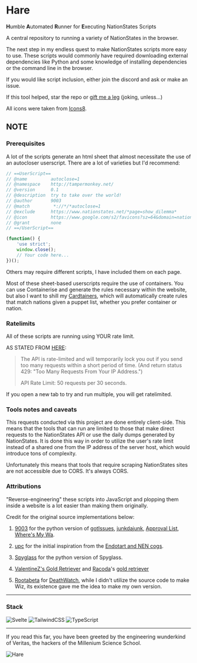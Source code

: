 # Hare

**H**umble **A**utomated **R**unner for **E**xecuting NationStates Scripts 

A central repository to running a variety of NationStates in the browser. 

The next step in my endless quest to make NationStates scripts more easy to use. These scripts would commonly have required downloading external dependencies like Python and some knowledge of installing dependencies or the command line in the browser.

If you would like script inclusion, either join the discord and ask or make an issue.

If this tool helped, star the repo or [gift me a leg](https://www.nationstates.net/nation=kractero) (joking, unless...)

All icons were taken from [Icons8](https://icons8.com/icons).

## NOTE

### Prerequisites
A lot of the scripts generate an html sheet that almost necessitate the use of an autocloser userscript. There are a lot of varieties but I'd recommend:
```js
// ==UserScript==
// @name         autoclose=1
// @namespace    http://tampermonkey.net/
// @version      0.1
// @description  try to take over the world!
// @author       9003
// @match         *://*/*autoclose=1
// @exclude      https://www.nationstates.net/*page=show_dilemma*
// @icon         https://www.google.com/s2/favicons?sz=64&domain=nationstates.net// 
// @grant        none
// ==/UserScript==

(function() {
    'use strict';
    window.close();
    // Your code here...
})();
```

Others may require different scripts, I have included them on each page.

Most of these sheet-based userscripts require the use of containers. You can use Containerise and generate the rules necessary within the website, but also I want to shill my [Cardtainers](https://addons.mozilla.org/en-US/firefox/addon/cardtainers/), which will automatically create rules that match nations given a puppet list, whether you prefer container or nation.

### Ratelimits
All of these scripts are running using YOUR rate limit. 

AS STATED FROM [HERE](https://www.nationstates.net/pages/api.html):

>The API is rate-limited and will temporarily lock you out if you send too many requests within a short period of time. (And return status 429: "Too Many Requests From Your IP Address.")
>
>API Rate Limit: 50 requests per 30 seconds. 

If you open a new tab to try and run multiple, you will get ratelimited.

### Tools notes and caveats

This requests conducted via this project are done entirely client-side. This means that the tools that can run are limited to those that make direct requests to the NationStates API or use the daily dumps generated by NationStates. It is done this way in order to utilize the user's rate limit instead of a shared one from the IP address of the server host, which would introduce tons of complexity.

Unfortunately this means that tools that require scraping NationStates sites are not accessible due to CORS. It's always CORS.


### Attributions
"Reverse-engineering" these scripts into JavaScript and plopping them inside a website is a lot easier than making them originally. 

Credit for the original source implementations below:

1. [9003](https://github.com/jmikk) for the python version of [gotIssues](https://github.com/jmikk/gotIssues), [junkdajunk](https://github.com/jmikk/Card-Proccessor), [Approval List](https://github.com/jmikk/Approval-List), [Where's My Wa](https://github.com/jmikk/WheresMyWA).

2. [upc](https://github.com/nsupc) for the initial inspiration from the [Endotart and NEN cogs](https://github.com/nsupc/UPC-3PO/blob/main/cogs/nsinfo.py).

3. [Spyglass](https://github.com/Derpseh/Spyglass) for the python version of Spyglass.

4. [ValentineZ's Gold Retriever](https://forum.nationstates.net/viewtopic.php?f=42&t=476326) and [Racoda](https://github.com/dithpri)'s [gold retriever](https://github.com/dithpri/goldretriever-web)

5. [Rootabeta](https://github.com/rootabeta) for [DeathWatch](https://github.com/rootabeta/DeathWatch), while I didn't utilize the source code to make Wiz, its existence gave me the idea to make my own version.

<hr>

### Stack

![Svelte](https://img.shields.io/badge/svelte-%23f1413d.svg?style=for-the-badge&logo=svelte&logoColor=white)
![TailwindCSS](https://img.shields.io/badge/tailwindcss-%2338B2AC.svg?style=for-the-badge&logo=tailwind-css&logoColor=white)
![TypeScript](https://img.shields.io/badge/typescript-%23007ACC.svg?style=for-the-badge&logo=typescript&logoColor=white)

<hr>

If you read this far, you have been greeted by the engineering wunderkind of Veritas, the hackers of the Millenium Science School.

![Hare](https://static.miraheze.org/bluearchivewiki/4/47/Hare.png?20210217174626)